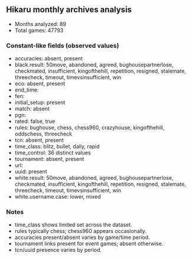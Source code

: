 ## Hikaru monthly archives analysis
- Months analyzed: 89
- Total games: 47793

### Constant-like fields (observed values)
- accuracies: absent, present
- black.result: 50move, abandoned, agreed, bughousepartnerlose, checkmated, insufficient, kingofthehill, repetition, resigned, stalemate, threecheck, timeout, timevsinsufficient, win
- eco: absent, present
- end_time: 
- fen: 
- initial_setup: present
- match: absent
- pgn: 
- rated: false, true
- rules: bughouse, chess, chess960, crazyhouse, kingofthehill, oddschess, threecheck
- tcn: absent, present
- time_class: blitz, bullet, daily, rapid
- time_control: 36 distinct values
- tournament: absent, present
- url: 
- uuid: present
- white.result: 50move, abandoned, agreed, bughousepartnerlose, checkmated, insufficient, kingofthehill, repetition, resigned, stalemate, threecheck, timeout, timevsinsufficient, win
- white.username.case: lower, mixed

### Notes
- time_class shows limited set across the dataset.
- rules typically chess; chess960 appears occasionally.
- accuracies present/absent varies by game/time period.
- tournament links present for event games; absent otherwise.
- tcn/uuid presence varies by period.
